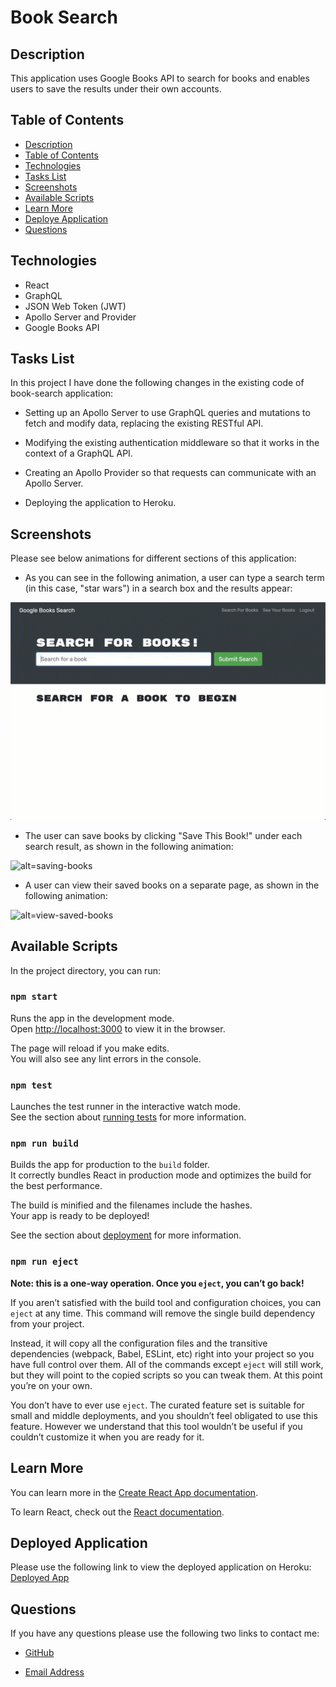 # Book Search

## Description

This application uses Google Books API to search for books and enables users to save the results under their own accounts.

## Table of Contents

* [Description](#description)
* [Table of Contents](#table-of-contents)
* [Technologies](#technologies)
* [Tasks List](#tasks-list)
* [Screenshots](#screenshots)
* [Available Scripts](#available-scripts)
* [Learn More](#learn-more)
* [Deploye Application](#deployed-application)
* [Questions](#questions)

## Technologies

* React
* GraphQL
* JSON Web Token (JWT)
* Apollo Server and Provider
* Google Books API

## Tasks List

In this project I have done the following changes in the existing code of book-search application:

* Setting up an Apollo Server to use GraphQL queries and mutations to fetch and modify data, replacing the existing RESTful API.

* Modifying the existing authentication middleware so that it works in the context of a GraphQL API.

* Creating an Apollo Provider so that requests can communicate with an Apollo Server.

* Deploying the application to Heroku.

## Screenshots

Please see below animations for different sections of this application:

* As you can see in the following animation, a user can type a search term (in this case, "star wars") in a search box and the results appear:

![alt=homepage](./client/src/utils/img/homepage.gif)

* The user can save books by clicking "Save This Book!" under each search result, as shown in the following animation:

![alt=saving-books](./client/src/utils/img/saveBook.gif)


* A user can view their saved books on a separate page, as shown in the following animation:

![alt=view-saved-books](./client/src/utils/img/viewSavedBooks.gif)

## Available Scripts

In the project directory, you can run:

### `npm start`

Runs the app in the development mode.\
Open [http://localhost:3000](http://localhost:3000) to view it in the browser.

The page will reload if you make edits.\
You will also see any lint errors in the console.

### `npm test`

Launches the test runner in the interactive watch mode.\
See the section about [running tests](https://facebook.github.io/create-react-app/docs/running-tests) for more information.

### `npm run build`

Builds the app for production to the `build` folder.\
It correctly bundles React in production mode and optimizes the build for the best performance.

The build is minified and the filenames include the hashes.\
Your app is ready to be deployed!

See the section about [deployment](https://facebook.github.io/create-react-app/docs/deployment) for more information.

### `npm run eject`

**Note: this is a one-way operation. Once you `eject`, you can’t go back!**

If you aren’t satisfied with the build tool and configuration choices, you can `eject` at any time. This command will remove the single build dependency from your project.

Instead, it will copy all the configuration files and the transitive dependencies (webpack, Babel, ESLint, etc) right into your project so you have full control over them. All of the commands except `eject` will still work, but they will point to the copied scripts so you can tweak them. At this point you’re on your own.

You don’t have to ever use `eject`. The curated feature set is suitable for small and middle deployments, and you shouldn’t feel obligated to use this feature. However we understand that this tool wouldn’t be useful if you couldn’t customize it when you are ready for it.

## Learn More

You can learn more in the [Create React App documentation](https://facebook.github.io/create-react-app/docs/getting-started).

To learn React, check out the [React documentation](https://reactjs.org/).

## Deployed Application

Please use the following link to view the deployed application on Heroku: [Deployed App](https://booksearch-ss.herokuapp.com/)

## Questions

If you have any questions please use the following two links to contact me:

* [GitHub](https://github.com/sshahram)

* [Email Address](mailto:shirin.shahram23@gmail.com)